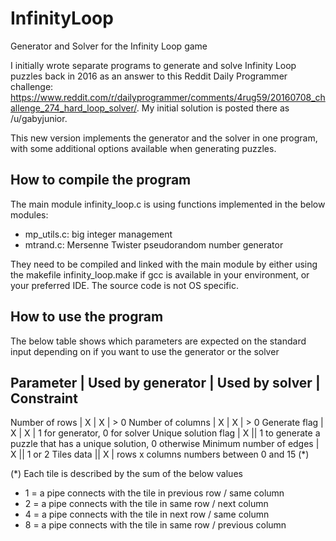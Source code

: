 # InfinityLoop
Generator and Solver for the Infinity Loop game

I initially wrote separate programs to generate and solve Infinity Loop puzzles back in 2016 as an answer to this Reddit Daily Programmer challenge: https://www.reddit.com/r/dailyprogrammer/comments/4rug59/20160708_challenge_274_hard_loop_solver/. My initial solution is posted there as /u/gabyjunior.

This new version implements the generator and the solver in one program, with some additional options available when generating puzzles.

## How to compile the program

The main module infinity_loop.c is using functions implemented in the below modules:
- mp_utils.c: big integer management
- mtrand.c: Mersenne Twister pseudorandom number generator

They need to be compiled and linked with the main module by either using the makefile infinity_loop.make if gcc is available in your environment, or your preferred IDE. The source code is not OS specific.

## How to use the program

The below table shows which parameters are expected on the standard input depending on if you want to use the generator or the solver

Parameter | Used by generator | Used by solver | Constraint
-----------------------------------------------------------
Number of rows | X | X | > 0
Number of columns | X | X | > 0
Generate flag | X | X | 1 for generator,  0 for solver
Unique solution flag | X || 1 to generate a puzzle that has a unique solution, 0 otherwise
Minimum number of edges | X || 1 or 2
Tiles data  || X | rows x columns numbers between 0 and 15 (\*)

(\*) Each tile is described by the sum of the below values
- 1 = a pipe connects with the tile in previous row / same column
- 2 = a pipe connects with the tile in same row / next column
- 4 = a pipe connects with the tile in next row / same column
- 8 = a pipe connects with the tile in same row / previous column

